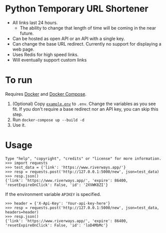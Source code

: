 # Python Temporary URL Shortener

- All links last 24 hours.
    - The ability to change that length of time will be coming in the near future.
- Can be hosted as open API or an API with a single key.
- Can change the base URL redirect. Currently no support for displaying a web page.
- Uses Redis for high speed links.
- Will eventually support custom links

# To run

Requires [Docker](https://docs.docker.com/get-docker/) and [Docker Compose](https://docs.docker.com/engine/reference/commandline/compose/).

 1) (Optional) Copy [`example.env`](/example.env) to `.env`. Change the variables as you see fit. If you don't require a base redirect nor an API key, you can skip this step.
 2) Run `docker-compose up --build -d`
 3) Use it.

# Usage

```
Type "help", "copyright", "credits" or "license" for more information.
>>> import requests
>>> test_data = {'link': 'https://www.riverways.app/'}
>>> resp = requests.post('http://127.0.0.1:5000/new', json=test_data)
>>> resp.json()
{'link': 'https://www.riverways.app/', 'expire': 86400, 'resetExpireOnClick': False, 'id': '2XVWK8ZI'}
```

If the environment variable `APIKEY` is specified.

```
>>> header = {'X-Api-Key': 'Your-api-key-here'}
>>> resp = requests.post('http://127.0.0.1:5000/new', json=test_data, headers=header)
>>> resp.json()
{'link': 'https://www.riverways.app/', 'expire': 86400, 'resetExpireOnClick': False, 'id': 'loD4MbMc'}
```